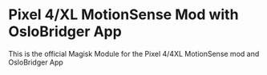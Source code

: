 # Pixel 4/XL MotionSense Mod with OsloBridger App
This is the official Magisk Module for the Pixel 4/4XL MotionSense mod and OsloBridger App